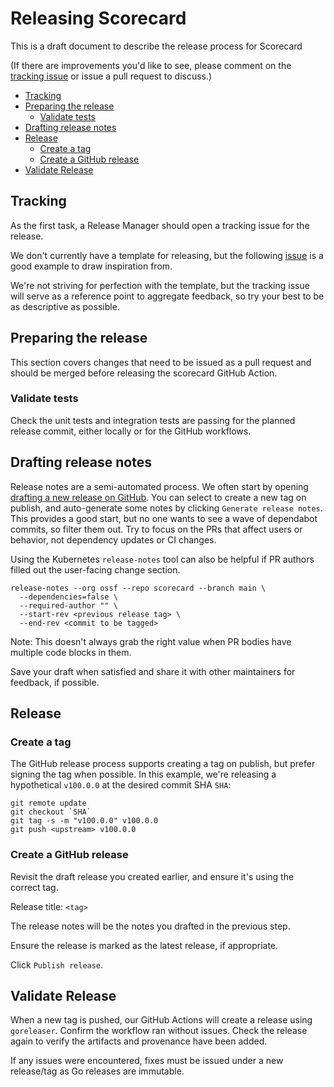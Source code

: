 # Releasing Scorecard

This is a draft document to describe the release process for Scorecard

(If there are improvements you'd like to see, please comment on the
[tracking issue](https://github.com/ossf/scorecard/issues/1676) or issue a
pull request to discuss.)

- [Tracking](#tracking)
- [Preparing the release](#preparing-the-release)
  - [Validate tests](#validate-tests)
- [Drafting release notes](#drafting-release-notes)
- [Release](#release)
  - [Create a tag](#create-a-tag)
  - [Create a GitHub release](#create-a-github-release)
- [Validate Release](#validate-release)

## Tracking

As the first task, a Release Manager should open a tracking issue for the
release.

We don't currently have a template for releasing, but the following
[issue](https://github.com/ossf/scorecard-action/issues/97) is a good example
to draw inspiration from.

We're not striving for perfection with the template, but the tracking issue
will serve as a reference point to aggregate feedback, so try your best to be
as descriptive as possible.

## Preparing the release

This section covers changes that need to be issued as a pull request and should
be merged before releasing the scorecard GitHub Action.

### Validate tests

Check the unit tests and integration tests are passing for the planned release commit, either locally or for the GitHub workflows.

## Drafting release notes

Release notes are a semi-automated process. We often start by opening [drafting a new release on GitHub](https://github.com/ossf/scorecard/releases/new).
You can select to create a new tag on publish, and auto-generate some notes by clicking `Generate release notes`.
This provides a good start, but no one wants to see a wave of dependabot commits, so filter them out.
Try to focus on the PRs that affect users or behavior, not dependency updates or CI changes.

Using the Kubernetes `release-notes` tool can also be helpful if PR authors filled out the user-facing change section.
```console
release-notes --org ossf --repo scorecard --branch main \
  --dependencies=false \
  --required-author "" \
  --start-rev <previous release tag> \
  --end-rev <commit to be tagged>
```

Note: This doesn't always grab the right value when PR bodies have multiple code blocks in them.

Save your draft when satisfied and share it with other maintainers for feedback, if possible.

## Release

### Create a tag

The GitHub release process supports creating a tag on publish, but prefer signing the tag when possible.
In this example, we're releasing a hypothetical `v100.0.0` at the desired commit SHA `SHA`:

```console
git remote update
git checkout `SHA`
git tag -s -m "v100.0.0" v100.0.0
git push <upstream> v100.0.0
```

### Create a GitHub release

Revisit the draft release you created earlier, and ensure it's using the correct tag.

Release title: `<tag>`

The release notes will be the notes you drafted in the previous step.

Ensure the release is marked as the latest release, if appropriate.

Click `Publish release`.

## Validate Release

When a new tag is pushed, our GitHub Actions will create a release using `goreleaser`.
Confirm the workflow ran without issues. Check the release again to verify the artifacts and provenance have been added.

If any issues were encountered, fixes must be issued under a new release/tag as Go releases are immutable.
